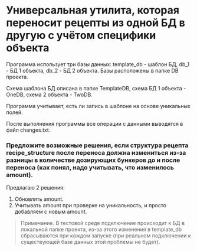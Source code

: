 # Универсальная утилита, которая переносит рецепты из одной БД в другую с учётом специфики объекта

Программа использует три базы данных: template_db - шаблон БД, db_1 - БД 1 объекта, db_2 - БД 2 объекта.
Базы расположены в папке DB проекта.

Схема шаблона БД описана в папке TemplateDB, схема БД 1 объекта - OneDB, схема 2 объекта - TwoDB.

Программа учитывает, есть ли запись в шаблоне на основе уникальных полей.

После выполнения программы все операции с данными выводятся в файл changes.txt.

### Предложите возможные решения, если структура рецепта recipe_structure после переноса должна измениться из-за разницы в количестве дозирующих бункеров до и после переноса (как понял, надо учитывать, что изменилось amount).
Предлагаю 2 решения:
  1. Обновлять amount.
  2. Учитывать amount при проверке на уникальность, и просто добавляем с новым amount.

> Примечание. В тестовой среде подключение происходит к БД в локальной папке проекта, из-за этого изменения в template_db сбрасываются при каждом запуске (при реальном подключении к существующей базе данных этой проблемы не будет).
